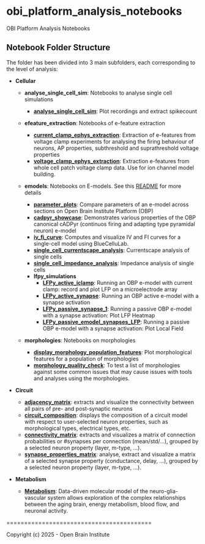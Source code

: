# obi_platform_analysis_notebooks
OBI Platform Analysis Notebooks

## Notebook Folder Structure

The folder has been divided into 3 main subfolders, each corresponding to the level of analysis:

- **Cellular**
  - **analyse_single_cell_sim**: Notebooks to analyse single cell simulations
    - [**analyse_single_cell_sim**](Cellular/analyse_single_cell_sim/analysis_notebook.ipynb): Plot recordings and extract spikecount

  - **efeature_extraction**: Notebooks of e-feature extraction
    - [**current_clamp_ephys_extraction**](Cellular/efeature_extraction/current_clamp_ephys_extraction/analysis_notebook.ipynb): Extraction of e-features from voltage clamp experiments for analysing the firing behaviour of neurons, AP properties, subthreshold and suprathreshold voltage properties
    - [**voltage_clamp_ephys_extraction**](Cellular/efeature_extraction/voltage_clamp_ephys_extraction/analysis_notebook.ipynb): Extraction e-features from whole cell patch voltage clamp data. Use for ion channel model building.

  - **emodels**: Notebooks on E-models. See this [README](Cellular/emodels/README.md) for more details
      - [**parameter_plots**](Cellular/emodels/parameters_plot/analysis_notebook.ipynb): Compare parameters of an e-model across sections on Open Brain Institute Platform (OBP)
      - [**cadpyr_showcase**](Cellular/emodels/cadpyr_showcase/analysis_notebook.ipynb): Demonstrates various properties of the OBP canonical cADPyr (continuos firing and adapting type pyramidal neuron) e-model
      - [**iv_fi_curve**](Cellular/emodels/iv_fi_curve/analysis_notebook.ipynb): Computes and visualize IV and FI curves for a single-cell model using BlueCelluLab.
      - [**single_cell_currentscape_analysis**](Cellular/emodels/single_cell_currentscape_analysis/analysis_notebook.ipynb): Currentscape analysis of single cells
      - [**single_cell_impedance_analysis**](Cellular/emodels/single_cell_impedance_analysis/analysis_notebook.ipynb): Impedance analysis of single cells
      - **lfpy_simulations**
        - [**LFPy_active_iclamp**](Cellular/emodels/lfpy_simulations/active_emodel_Iclamp/analysis_notebook.ipynb): Running an OBP e-model with current clamp: record and plot LFP on a microelectrode array
        - [**LFPy_active_synapse**](Cellular/emodels/lfpy_simulations/active_emodel_synapses/analysis_notebook.ipynb): Running an OBP active e-model with a synapse activation
        - [**LFPy_passive_synapse_1**](Cellular/emodels/lfpy_simulations/passive_emodel_synapses_heatmap/analysis_notebook.ipynb): Running a passive OBP e-model with a synapse activation: Plot LFP Heatmap
        - [**LFPy_passive_emodel_synapses_LFP**](Cellular/emodels/lfpy_simulations/passive_emodel_synapses_LFP/analysis_notebook.ipynb): Running a passive OBP e-model with a synapse activation: Plot Local Field

  - **morphologies**: Notebooks on morphologies
    - [**display_morphology_population_features**](Cellular/morphologies/display_morphology_population_features/analysis_notebook.ipynb): Plot morphological features for a population of morphologies
    - [**morphology_quality_check**](Cellular/morphologies/morphology_quality_check/analysis_notebook.ipynb): To test a list of morphologies against some common issues that may cause issues with tools and analyses using the morphologies.

- **Circuit**
  - [**adjacency_matrix**](Circuit/adjacency_matrix/analysis_notebook.ipynb): extracts and visualize the connectivity between all pairs of pre- and post-synaptic neurons
  - [**circuit_composition**](Circuit/circuit_composition/analysis_notebook.ipynb): displays the composition of a circuit model with respect to user-selected neuron properties, such as morphological types, electrical types, etc.
  - [**connectivity_matrix**](Circuit/connectivity_matrix/analysis_notebook.ipynb): extracts and visualizes a matrix of connection probabilities or #synapses per connection (mean/std/...), grouped by a selected neuron property (layer, m-type, ...).
  - [**synapse_properties_matrix**](Circuit/synapse_properties_matrix/analysis_notebook.ipynb):  analyse, extract and visualize a matrix of a selected synapse property (conductance, delay, ...), grouped by a selected neuron property (layer, m-type, ...).


- **Metabolism**
   - [**Metabolism**](Metabolism/analysis_notebook.ipynb): Data-driven molecular model of the neuro-glia-vascular system allows exploration of the complex relationships between the aging brain, energy metabolism, blood flow, and neuronal activity.

=========================================

Copyright (c) 2025 - Open Brain Institute